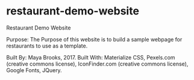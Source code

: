 # restaurant-demo-website
Restaurant Demo Website

Purpose: The Purpose of this website is to build a sample webpage for restaurants to use as a template. 

Built By: Maya Brooks, 2017.
Built With: Materialize CSS, Pexels.com (creative commons license), IconFinder.com (creative commons license), Google Fonts, JQuery. 
